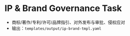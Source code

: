 # IP & Brand Governance Task

- 商标/著作/专利/许可/品牌指引、对外发布与审批、侵权应对
- 输出：`templates/output/ip-brand-tmpl.yaml`
